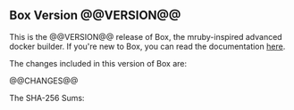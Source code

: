 ## Box Version @@VERSION@@

This is the @@VERSION@@ release of Box, the mruby-inspired advanced docker
builder. If you're new to Box, you can read the documentation
[here](https://erikh.github.io/box/).

The changes included in this version of Box are:

@@CHANGES@@

The SHA-256 Sums:

```
```
